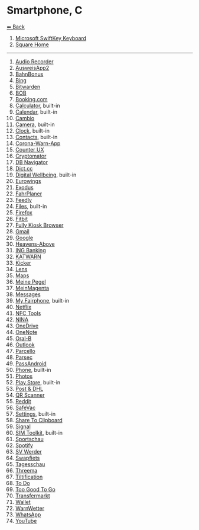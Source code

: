 # Smartphone, C

[⬅ Back](./README.md)

1. [Microsoft SwiftKey Keyboard](./app-list.md#microsoft-swiftkey-keyboard)
2. [Square Home](./app-list.md#square-home)
---
1. [Audio Recorder](./app-list.md#audio-recorder)
2. [AusweisApp2](./app-list.md#ausweisapp2)
2. [BahnBonus](./app-list.md#bahnbonus)
2. [Bing](./app-list.md#bing)
2. [Bitwarden](./app-list.md#bitwarden)
2. [BOB](./app-list.md#bob)
2. [Booking.com](./app-list.md#bookingcom)
2. [Calculator](./app-list.md#calculator), built-in
2. [Calendar](./app-list.md#calendar), built-in
2. [Cambio](./app-list.md#cambio)
2. [Camera](./app-list.md#camera), built-in
2. [Clock](./app-list.md#clock), built-in
2. [Contacts](./app-list.md#contacts), built-in
2. [Corona-Warn-App](./app-list.md#corona-warn-app)
2. [Counter UX](./app-list.md#counter-ux)
2. [Cryptomator](./app-list.md#cryptomator)
2. [DB Navigator](./app-list.md#db-navigator)
2. [Dict.cc](./app-list.md#dictcc)
2. [Digital Wellbeing](./app-list.md#digital-wellbeing), built-in
2. [Eurowings](./app-list.md#eurowings)
2. [Exodus](./app-list.md#exodus)
2. [FahrPlaner](./app-list.md#fahrplaner)
2. [Feedly](./app-list.md#feedly)
2. [Files](./app-list.md#files), built-in
2. [Firefox](./app-list.md#firefox)
2. [Fitbit](./app-list.md#fitbit)
2. [Fully Kiosk Browser](./app-list.md#fully-kiosk-browser)
2. [Gmail](./app-list.md#gmail)
2. [Google](./app-list.md#google)
2. [Heavens-Above](./app-list.md#heavens-above)
2. [ING Banking](./app-list.md#ing-banking)
2. [KATWARN](./app-list.md#katwarn)
2. [Kicker](./app-list.md#kicker)
2. [Lens](./app-list.md#lens)
2. [Maps](./app-list.md#maps)
2. [Meine Pegel](./app-list.md#meine-pegel)
2. [MeinMagenta](./app-list.md#meinmagenta)
2. [Messages](./app-list.md#messages)
2. [My Fairphone](./app-list.md#my-fairphone), built-in
2. [Netflix](./app-list.md#netflix)
2. [NFC Tools](./app-list.md#nfc-tools)
2. [NINA](./app-list.md#nina)
2. [OneDrive](./app-list.md#onedrive)
2. [OneNote](./app-list.md#onenote)
2. [Oral-B](./app-list.md#oral-b)
2. [Outlook](./app-list.md#outlook)
2. [Parcello](./app-list.md#parcello)
2. [Parsec](./app-list.md#parsec)
2. [PassAndroid](./app-list.md#passandroid)
2. [Phone](./app-list.md#phone), built-in
2. [Photos](./app-list.md#photos)
2. [Play Store](./app-list.md#play-store), built-in
2. [Post & DHL](./app-list.md#post--dhl)
2. [QR Scanner](./app-list.md#qr-scanner)
2. [Reddit](./app-list.md#reddit)
2. [SafeVac](./app-list.md#safevac)
2. [Settings](./app-list.md#settings), built-in
2. [Share To Clipboard](./app-list.md#share-to-clipboard)
2. [Signal](./app-list.md#signal)
2. [SIM Toolkit](./app-list.md#sim-toolkit), built-in
2. [Sportschau](./app-list.md#sportschau)
2. [Spotify](./app-list.md#spotify)
2. [SV Werder](./app-list.md#sv-werder)
2. [Swapfiets](./app-list.md#swapfiets)
2. [Tagesschau](./app-list.md#tagesschau)
2. [Threema](./app-list.md#threema)
2. [Tiltification](./app-list.md#tiltification)
2. [To Do](./app-list.md#to-do)
2. [Too Good To Go](./app-list.md#too-good-to-go)
2. [Transfermarkt](./app-list.md#transfermarkt)
2. [Wallet](./app-list.md#wallet)
2. [WarnWetter](./app-list.md#warnwetter)
2. [WhatsApp](./app-list.md#whatsapp)
2. [YouTube](./app-list.md#youtube)
